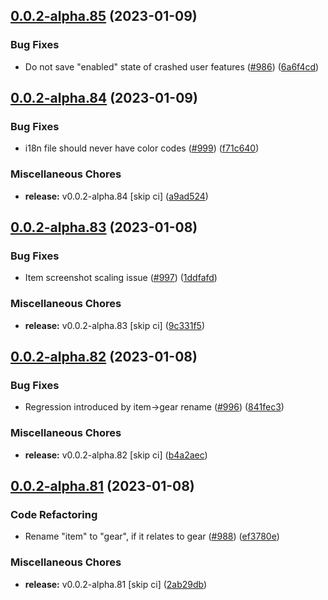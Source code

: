 ## [0.0.2-alpha.85](https://github.com/Wynntils/Artemis/compare/v0.0.2-alpha.84...v0.0.2-alpha.85) (2023-01-09)


### Bug Fixes

* Do not save "enabled" state of crashed user features ([#986](https://github.com/Wynntils/Artemis/issues/986)) ([6a6f4cd](https://github.com/Wynntils/Artemis/commit/6a6f4cd893e13bd511816476bc26f788d42c7ee6))

## [0.0.2-alpha.84](https://github.com/Wynntils/Artemis/compare/v0.0.2-alpha.83...v0.0.2-alpha.84) (2023-01-09)


### Bug Fixes

* i18n file should never have color codes ([#999](https://github.com/Wynntils/Artemis/issues/999)) ([f71c640](https://github.com/Wynntils/Artemis/commit/f71c64025788b38ca521e87099aab8cafcb2738f))


### Miscellaneous Chores

* **release:** v0.0.2-alpha.84 [skip ci] ([a9ad524](https://github.com/Wynntils/Artemis/commit/a9ad5248ac97225f49626f40b6fc8432b43af93a))

## [0.0.2-alpha.83](https://github.com/Wynntils/Artemis/compare/v0.0.2-alpha.82...v0.0.2-alpha.83) (2023-01-08)


### Bug Fixes

* Item screenshot scaling issue ([#997](https://github.com/Wynntils/Artemis/issues/997)) ([1ddfafd](https://github.com/Wynntils/Artemis/commit/1ddfafd924fd33c8fbe6684d0500dff528e9105a))


### Miscellaneous Chores

* **release:** v0.0.2-alpha.83 [skip ci] ([9c331f5](https://github.com/Wynntils/Artemis/commit/9c331f506f9a71da9254177fa199c26d02fbf003))

## [0.0.2-alpha.82](https://github.com/Wynntils/Artemis/compare/v0.0.2-alpha.81...v0.0.2-alpha.82) (2023-01-08)


### Bug Fixes

* Regression introduced by item->gear rename ([#996](https://github.com/Wynntils/Artemis/issues/996)) ([841fec3](https://github.com/Wynntils/Artemis/commit/841fec3de7125c7c594aad3c248f216d300b28c8))


### Miscellaneous Chores

* **release:** v0.0.2-alpha.82 [skip ci] ([b4a2aec](https://github.com/Wynntils/Artemis/commit/b4a2aec5b7bbf52b64895f8a97a00fd501e2ae15))

## [0.0.2-alpha.81](https://github.com/Wynntils/Artemis/compare/v0.0.2-alpha.80...v0.0.2-alpha.81) (2023-01-08)


### Code Refactoring

* Rename "item" to "gear", if it relates to gear ([#988](https://github.com/Wynntils/Artemis/issues/988)) ([ef3780e](https://github.com/Wynntils/Artemis/commit/ef3780e01334dbdcce96b5b83cee942a189c2504))


### Miscellaneous Chores

* **release:** v0.0.2-alpha.81 [skip ci] ([2ab29db](https://github.com/Wynntils/Artemis/commit/2ab29db600585c053e891703a36a22d9ab533a82))

